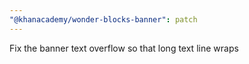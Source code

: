 ```yaml
---
"@khanacademy/wonder-blocks-banner": patch
---
```


Fix the banner text overflow so that long text line wraps

